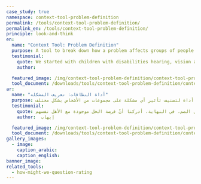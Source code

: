 ```yaml
---
case_study: true
namespace: context-tool-problem-definition
permalink: /tools/context-tool-problem-definition/
permalink_en: /tools/context-tool-problem-definition/
principle: look-and-think
en:
  name: "Context Tool: Problem Definition"
  purpose: A tool to break down how a problem affects groups of people differently.
  testimonial:
    quote: We started with children with disabilities hearing, vision and physical. Our first instinct after using the tool was to start on the national level, which was to go to the government school. The schools were limited to only 10 and they were far away from the people who needed to access them. The tool helped us explore the different stakeholders in the context we were working in. We moved from understanding the needs of government schools to the centers offering services to deaf children, to finally realizing that the opportunity space was with the parents.
    author:

  featured_image: /img/context-tool-problem-definition/context-tool-problem-definition-en.jpg
  tool_document: /downloads/tools/context-tool-problem-definition/context-tool-problem-definition-en.pdf
ar:
  name: "أداة النطاقات: تعريف المشكلة"
  purpose: إيجاد أداة لتصنيف تأثير أي مشكلة على مجموعات من الأشخاص بشكل مختلف.
  testimonial:
    quote: بدأنا بالأطفال الذين يعانون إعاقات سمعية، وبصرية، وجسدية. حدسنا الأوليّ كان أن نستخدم هذه الأداة للبدء بالنطاق الوطني عن طريق زيارة المدارس الحكومية. عدد المدارس المخصصة للأطفال الصم كان 10 مدارس فقط وكانت بعيدة عن الأشخاص المحتاجين إليها. ساعدتنا هذه الأداة في استكشاف أصحاب العلاقة المتنوعين في النطاق الذي كنا نعمل عليه. وهكذا انتقلنا من فهم حاجات المدارس الحكومية إلى المراكز التي تقدم خدماتها للأطفال الصم، في النهاية، أدركنا أنّ فرصة الحل موجودة مع الأهل نفسهم
    author:  إيهاب

  featured_image: /img/context-tool-problem-definition/context-tool-problem-definition-ar.jpg
  tool_document: /downloads/tools/context-tool-problem-definition/context-tool-problem-definition-ar.pdf
gallery_images:
  - image:
    caption_arabic:
    caption_english:
banner_image:
related_tools:
  - how-might-we-question-rating
---
```

